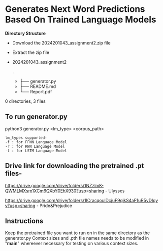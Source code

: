 # Generates Next Word Predictions Based On Trained Language Models

**Directory Structure** 
 - Download the 2024201043_assignment2.zip file
 - Extract the zip file

 - 2024201043_assignment2
        
    .
    - ├── generator.py
    - ├── README.md
    - └── Report.pdf

0 directories, 3 files

## To run generator.py
python3 generator.py <lm_type> <corpus_path> <k>

    lm_types supported-
    -f : for FFNN Language Model
    -r : for RNN Language Model
    -l : for LSTM Language Model

## Drive link for downloading the pretrained .pt files-
https://drive.google.com/drive/folders/1NZzlmK-QWMLMXsro1XCm6QXbY0EhX930?usp=sharing - Ulysses

https://drive.google.com/drive/folders/1lCracqoulDcjuF9qikS4aF1uR5vDIqyv?usp=sharing - Pride&Prejudice

## Instructions
Keep the pretrained file you want to run on in the same directory as the generator.py
Context sizes and .pth file names needs to be modified in "__main__" whereever necessary for testing on various context sizes.